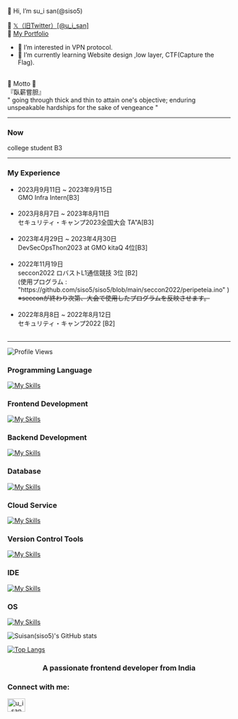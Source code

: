 👋 Hi, I’m su_i san(@siso5)

🐾 <a href="https://x.com/u_i_san" target="_blank"> 𝕏（旧Twitter）[@u_i_san]</a><br>
🐥 <a href="https://portfolio.peripeteiagrus.net" target="_blank"> My Portfolio</a>

- 👀 I’m interested in VPN protocol.
- 🌱 I’m currently learning Website design ,low layer, CTF(Capture the Flag).

<br>
🌱 Motto 🌱 <br>
『臥薪嘗胆』<br>
 " going through thick and thin to attain one's objective; enduring unspeakable hardships for the sake of vengeance "<br>



<hr>

 ### Now

college student B3

 
<hr>
<h3>My Experience</h3>

<ul>
<li>
2023月9月11日 ~ 2023年9月15日 <br>  GMO Infra Intern[B3]
</li>
<br>

<li>
2023月8月7日 ~ 2023年8月11日 <br> セキュリティ・キャンプ2023全国大会 TA"A[B3]
</li>

<br>

<li>
2023年4月29日 ~ 2023年4月30日 <br> DevSecOpsThon2023 at GMO kitaQ 4位[B3]
</li>

<br>

<li>
2022年11月19日 <br> seccon2022 ロバストL1通信競技 3位 [B2]<br>(使用プログラム : "https://github.com/siso5/siso5/blob/main/seccon2022/peripeteia.ino" )
</li>
 <s>※secconが終わり次第、大会で使用したプログラムを反映させます。</s>
 <br>
 <br>
<li>
2022年8月8日 ~ 2022年8月12日 <br> セキュリティ・キャンプ2022 [B2]
</li>

<br>

</ul>
</h5>
<hr>

![Profile Views](https://img.shields.io/badge/Profile-Views-blue)

### Programming Language
[![My Skills](https://skillicons.dev/icons?i=c,cpp,cs,php,javascript)](https://skillicons.dev)

### Frontend Development
[![My Skills](https://skillicons.dev/icons?i=html,css,svelte,react)](https://skillicons.dev)

### Backend Development
[![My Skills](https://skillicons.dev/icons?i=nodejs,nginx)](https://skillicons.dev)

### Database
[![My Skills](https://skillicons.dev/icons?i=postgresql,mongodb,mysql,redis)](https://skillicons.dev)

### Cloud Service
[![My Skills](https://skillicons.dev/icons?i=aws)](https://skillicons.dev)


### Version Control Tools
[![My Skills](https://skillicons.dev/icons?i=git,github,gitlab)](https://skillicons.dev)

### IDE
[![My Skills](https://skillicons.dev/icons?i=visualstudio,vscode)](https://skillicons.dev)

### OS
[![My Skills](https://skillicons.dev/icons?i=linux,ubuntu,kaillinux,mac)](https://skillicons.dev)

![Suisan(siso5)'s GitHub stats](https://github-readme-stats.vercel.app/api?username=siso5&show_icons=true&theme=radical)

[![Top Langs](https://github-readme-stats.vercel.app/api/top-langs/?username=siso5)](https://github.com/anuraghazra/github-readme-stats)

<h3 align="center">A passionate frontend developer from India</h3>

<h3 align="left">Connect with me:</h3>
<p align="left">
<a href="https://twitter.com/u_i_san" target="blank"><img align="center" src="https://raw.githubusercontent.com/rahuldkjain/github-profile-readme-generator/master/src/images/icons/Social/twitter.svg" alt="u_i_san" height="30" width="40" /></a>
</p>


<!---
siso5/siso5 is a ✨ special ✨ repository because its `README.md` (this file) appears on your GitHub profile.
You can click the Preview link to take a look at your changes.
--->
